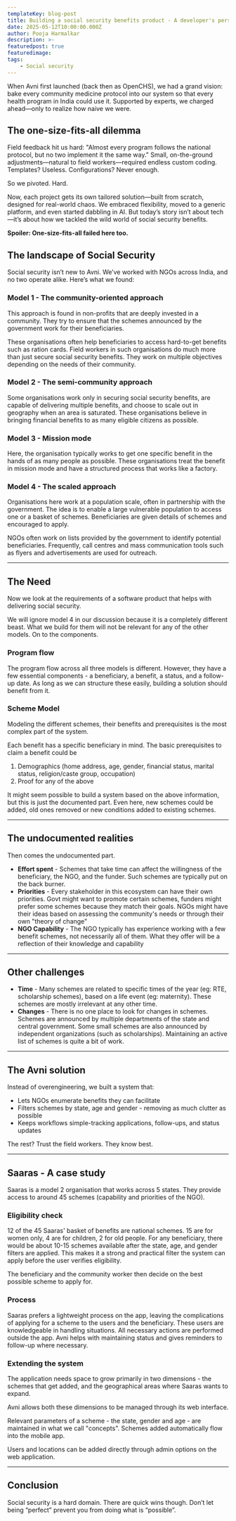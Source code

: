 ```yaml
---
templateKey: blog-post
title: Building a social security benefits product - A developer's perspective
date: 2025-05-12T10:00:00.000Z
author: Pooja Harmalkar
description: >-
featuredpost: true
featuredimage: 
tags: 
	- Social security
---
```



When Avni first launched (back then as OpenCHS), we had a grand vision: bake every community medicine protocol into our system so that every health program in India could use it. Supported by experts, we charged ahead—only to realize how naive we were.

## The one-size-fits-all dilemma

Field feedback hit us hard: "Almost every program follows the national protocol, but no two implement it the same way." Small, on-the-ground adjustments—natural to field workers—required endless custom coding. Templates? Useless. Configurations? Never enough.

So we pivoted. Hard.

Now, each project gets its own tailored solution—built from scratch, designed for real-world chaos. We embraced flexibility, moved to a generic platform, and even started dabbling in AI. But today’s story isn’t about tech—it’s about how we tackled the wild world of social security benefits.

**Spoiler: One-size-fits-all failed here too.**

## The landscape of Social Security

Social security isn’t new to Avni. We’ve worked with NGOs across India, and no two operate alike. Here’s what we found:

### Model 1 - The community-oriented approach

This approach is found in non-profits that are deeply invested in a community. They try to ensure that the schemes announced by the government work for their beneficiaries.

These organisations often help beneficiaries to access hard-to-get benefits such as ration cards. Field workers in such organisations do much more than just secure social security benefits. They work on multiple objectives depending on the needs of their community.

### Model 2 - The semi-community approach

Some organisations work only in securing social security benefits, are capable of delivering multiple benefits, and choose to scale out in geography when an area is saturated. These organisations believe in bringing financial benefits to as many eligible citizens as possible.

### Model 3 - Mission mode

Here, the organisation typically works to get one specific benefit in the hands of as many people as possible. These organisations treat the benefit in mission mode and have a structured process that works like a factory.

### Model 4 - The scaled approach

Organisations here work at a population scale, often in partnership with the government. The idea is to enable a large vulnerable population to access one or a basket of schemes. Beneficiaries are given details of schemes and encouraged to apply.

NGOs often work on lists provided by the government to identify potential beneficiaries. Frequently, call centres and mass communication tools such as flyers and advertisements are used for outreach.

---

## The Need

Now we look at the requirements of a software product that helps with delivering social security.

We will ignore model 4 in our discussion because it is a completely different beast. What we build for them will not be relevant for any of the other models. On to the components.

### Program flow

The program flow across all three models is different. However, they have a few essential components - a beneficiary, a benefit, a status, and a follow-up date. As long as we can structure these easily, building a solution should benefit from it.

### Scheme Model

Modeling the different schemes, their benefits and prerequisites is the most complex part of the system.

Each benefit has a specific beneficiary in mind. The basic prerequisites to claim a benefit could be

1. Demographics (home address, age, gender, financial status, marital status, religion/caste group, occupation)
2. Proof for any of the above

It might seem possible to build a system based on the above information, but this is just the documented part. Even here, new schemes could be added, old ones removed or new conditions added to existing schemes.

---

## The undocumented realities

Then comes the undocumented part.

- **Effort spent** - Schemes that take time can affect the willingness of the beneficiary, the NGO, and the funder. Such schemes are typically put on the back burner.
- **Priorities** - Every stakeholder in this ecosystem can have their own priorities. Govt might want to promote certain schemes, funders might prefer some schemes because they match their goals. NGOs might have their ideas based on assessing the community's needs or through their own "theory of change"
- **NGO Capability** - The NGO typically has experience working with a few benefit schemes, not necessarily all of them. What they offer will be a reflection of their knowledge and capability

---

## Other challenges

- **Time** - Many schemes are related to specific times of the year (eg: RTE, scholarship schemes), based on a life event (eg: maternity). These schemes are mostly irrelevant at any other time.
- **Changes** - There is no one place to look for changes in schemes. Schemes are announced by multiple departments of the state and central government. Some small schemes are also announced by independent organizations (such as scholarships). Maintaining an active list of schemes is quite a bit of work.

---

## The Avni solution

Instead of overengineering, we built a system that:

- Lets NGOs enumerate benefits they can facilitate
- Filters schemes by state, age and gender - removing as much clutter as possible
- Keeps workflows simple-tracking applications, follow-ups, and status updates

The rest? Trust the field workers. They know best.

---

## Saaras - A case study

Saaras is a model 2 organisation that works across 5 states. They provide access to around 45 schemes (capability and priorities of the NGO).

### Eligibility check

12 of the 45 Saaras' basket of benefits are national schemes. 15 are for women only, 4 are for children, 2 for old people. For any beneficiary, there would be about 10-15 schemes available after the state, age, and gender filters are applied. This makes it a strong and practical filter the system can apply before the user verifies eligibility.

The beneficiary and the community worker then decide on the best possible scheme to apply for.

### Process

Saaras prefers a lightweight process on the app, leaving the complications of applying for a scheme to the users and the beneficiary. These users are knowledgeable in handling situations. All necessary actions are performed outside the app. Avni helps with maintaining status and gives reminders to follow-up where necessary.

### Extending the system

The application needs space to grow primarily in two dimensions - the schemes that get added, and the geographical areas where Saaras wants to expand.

Avni allows both these dimensions to be managed through its web interface.

Relevant parameters of a scheme - the state, gender and age - are maintained in what we call "concepts". Schemes added automatically flow into the mobile app.

Users and locations can be added directly through admin options on the web application.

---

## Conclusion

Social security is a hard domain. There are quick wins though. Don’t let being “perfect” prevent you from doing what is “possible”.
